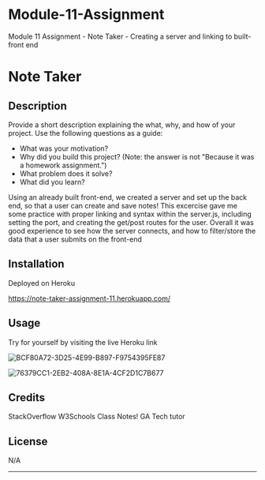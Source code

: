 # Module-11-Assignment
Module 11 Assignment - Note Taker - Creating a server and linking to built-front end

# Note Taker

## Description

Provide a short description explaining the what, why, and how of your project. Use the following questions as a guide:

- What was your motivation?
- Why did you build this project? (Note: the answer is not "Because it was a homework assignment.")
- What problem does it solve?
- What did you learn?

Using an already built front-end, we created a server and set up the back end, so that a user can create and save notes! This excercise gave me some practice with proper linking and syntax within the server.js, including setting the port, and creating the get/post routes for the user. Overall it was good experience to see how the server connects, and how to filter/store the data that a user submits on the front-end

## Installation

Deployed on Heroku 

https://note-taker-assignment-11.herokuapp.com/


## Usage

Try for yourself by visiting the live Heroku link

![BCF80A72-3D25-4E99-B897-F9754395FE87](https://user-images.githubusercontent.com/112831268/202303181-3d2f9b57-84d0-40a4-b9a4-02ccd9f0d1dc.jpeg)


![76379CC1-2EB2-408A-8E1A-4CF2D1C7B677](https://user-images.githubusercontent.com/112831268/202303199-dbe1ca66-f6c4-48d2-adac-a737868ba3ad.jpeg)


## Credits

StackOverflow
W3Schools
Class Notes!
GA Tech tutor


## License

N/A

---
